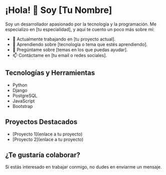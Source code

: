 # ¡Hola! 👋 Soy [Tu Nombre]

Soy un desarrollador apasionado por la tecnología y la programación. Me especializo en [tu especialidad], y aquí te cuento un poco más sobre mí:

- 🔭 Actualmente trabajando en [tu proyecto actual].
- 🌱 Aprendiendo sobre [tecnología o tema que estés aprendiendo].
- 💬 Pregúntame sobre [temas en los que puedas ayudar].
- 📫 Contáctame en [tu email o redes sociales].

## Tecnologías y Herramientas
- Python
- Django
- PostgreSQL
- JavaScript
- Bootstrap

## Proyectos Destacados
- [Proyecto 1](enlace a tu proyecto)
- [Proyecto 2](enlace a tu proyecto)

## ¿Te gustaría colaborar?
Si estás interesado en trabajar conmigo, no dudes en enviarme un mensaje.
